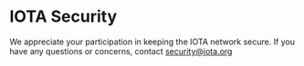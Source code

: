 # IOTA Security

We appreciate your participation in keeping the IOTA network secure.
If you have any questions or concerns, contact [security@iota.org](mailto:security@iota.org)
